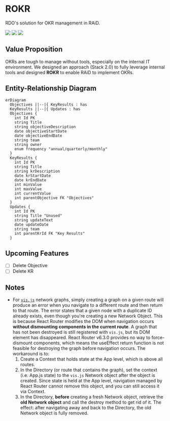 # ROKR
RDO's solution for OKR management in RAiD.

<p>
  <img src="https://badges.aleen42.com/src/javascript.svg">
  <img src="https://badges.aleen42.com/src/react.svg">
  <img src="https://badges.aleen42.com/src/react-router.svg">
</p>

## Value Proposition
OKRs are tough to manage without tools, especially on the internal IT environment. We designed an approach (Stack 2.0) to fully leverage internal tools and designed **ROKR** to enable RAiD to implement OKRs.

## Entity-Relationship Diagram

```mermaid
erDiagram
  Objectives ||--|{ KeyResults : has
  KeyResults ||--|{ Updates : has
  Objectives {
    int Id PK
    string Title
    string objectiveDescription
    date objectiveStartDate
    date objectiveEndDate
    string team
    string owner
    enum frequency "annual/quarterly/monthly"
  }
  KeyResults {
    int Id PK
    string Title
    string krDescription
    date krStartDate
    date krEndDate
    int minValue
    int maxValue
    int currentValue
    int parentObjective FK "Objectives"
  }
  Updates {
    int Id PK
    string Title "Unused"
    string updateText
    date updateDate
    string team
    int parentKrId FK "Key Results"
  }
```

## Upcoming Features
- [ ] Delete Objective
- [ ] Delete KR

## Notes
- For [`vis.js`](https://visjs.org/) network graphs, simply creating a graph on a given route will produce an error when you navigate to a different route and then return to that route. The error states that a given node with a duplicate ID already exists, even though you're creating a new Network Object. This is because React Router modifies the DOM when navigation occurs **without dismounting components in the current route**. A graph that has not been destroyed is still registered with `vis.js`, but its DOM element has disappeared. React Router v6.3.0 provides no way to force-dismount components, which means the useEffect return function is not feasible for destroying the graph before navigation occurs. The workaround is to:
    1. Create a Context that holds state at the App level, which is above all routes.
    2. In the Directory (or route that contains the graph), set the context (i.e. App.js state) to the `vis.js` Network object after the object is created. Since state is held at the App level, navigation managed by React Router cannot remove this object, and you can still access it via Context.
    3. In the Directory, **before** creating a fresh Network object, retrieve the **old Network object** and call the destroy method to get rid of it. The effect: after navigating away and back to the Directory, the old Network object is fully removed.